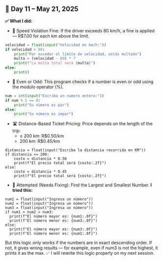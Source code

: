 ## 📅 Day 11 – May 21, 2025

**✅ What I did:**

- 🚗 Speed Violation Fine: If the driver exceeds 80 km/h, a fine is applied — R$7.00 for each km above the limit.

```python
velocidad = float(input("Velocidad en km/h:"))
if velocidad > 80:
    print("Por exceder el límite de velocidad, estás multado")
    multa = (velocidad - 80) * 7
    print(f"La multa total será {multa}")
else:
    print()
```

- 🔢 Even or Odd: This program checks if a number is even or odd using the modulo operator (%).

```python
num = int(input("Escriba un numero entero:"))
if num % 2 == 0:
    print("Su número es par")
else:
    print("Su número es impar")
```
- 🛣️ Distance-Based Ticket Pricing: Price depends on the length of the trip:
  - ≤ 200 km: R$0.50/km
  - 200 km: R$0.45/km

```
distancia = float(input("Escriba la distancia recorrida en KM"))
if distancia <= 200:
    costo = distancia * 0.50
    print(f"El precio total será {costo:.2f}")
else:
    costo = distancia * 0.45
    print(f"El precio total será {costo:.2f}")
```
- 🧪 Attempted (Needs Fixing): Find the Largest and Smallest Number. **I tried this:**
```
num1 = float(input("Ingresa un número"))
num2 = float(input("Ingresa un número"))
num3 = float(input("Ingresa un número"))
if num1 > num2 > num3:
  print(f"El número mayor es: {num1:.0f}")
  print(f"El número menor es: {num3:.0f}")
else:
  print(f"El número mayor es: {num3:.0f}")
  print(f"El número menor es: {num1:.0f}")
```
But this logic only works if the numbers are in exact descending order. If not, it gives wrong results — for example, even if num3 is not the highest, it prints it as the max.
✅ I will rewrite this logic properly on my next session.
